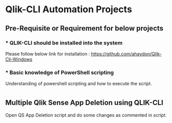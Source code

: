  # Qlik-CLI Automation Projects
 ## Pre-Requisite or Requirement for below projects
 ### * QLIK-CLI should be installed into the system
 Please follow below link for installation : https://github.com/ahaydon/Qlik-Cli-Windows
 
 ### * Basic knowledge of PowerShell scripting
 Understanding of powershell scripting and how to execute the script.
 #
## Multiple Qlik Sense App Deletion using QLIK-CLI
Open QS App Deletion script and do some changes as commented in script.
